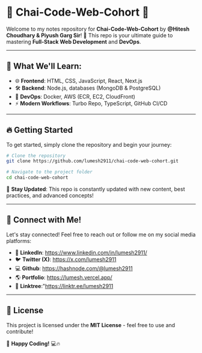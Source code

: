 # 🚀 Chai-Code-Web-Cohort 🚀

Welcome to my notes repository for **Chai-Code-Web-Cohort** by **@Hitesh Choudhary & Piyush Garg Sir**! 🎉
This repo is your ultimate guide to mastering **Full-Stack Web Development** and **DevOps**.

---

## 📌 What We'll Learn:

- 🌐 **Frontend**: HTML, CSS, JavaScript, React, Next.js
- 🛠 **Backend**: Node.js, databases (MongoDB & PostgreSQL)
- 🚀 **DevOps**: Docker, AWS (ECR, EC2, CloudFront)
- ⚡ **Modern Workflows**: Turbo Repo, TypeScript, GitHub CI/CD

---

## 🔥 Getting Started

To get started, simply clone the repository and begin your journey:

```bash
# Clone the repository
git clone https://github.com/lumesh2911/chai-code-web-cohort.git

# Navigate to the project folder
cd chai-code-web-cohort
```

📌 **Stay Updated**: This repo is constantly updated with new content, best practices, and advanced concepts!

---

## 🤝 Connect with Me!

Let's stay connected! Feel free to reach out or follow me on my social media platforms:

- 🔗 **LinkedIn**: https://www.linkedin.com/in/lumesh2911/
- 🐦 **Twitter (X)**: https://x.com/lumesh2911
- 💻 **Github**: https://hashnode.com/@lumesh2911
- 🌎 **Portfolio**: https://lumesh.vercel.app/
- 🔗 **Linktree**:"https://linktr.ee/lumesh2911

---


## 📜 License

This project is licensed under the **MIT License** - feel free to use and contribute!

🚀 **Happy Coding!** 💻🔥
